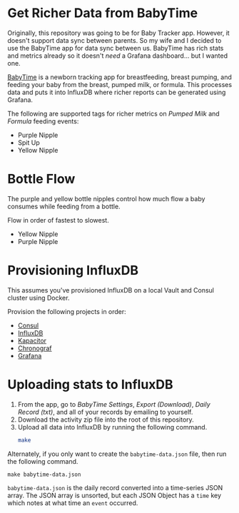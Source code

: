 # Get Richer Data from BabyTime

Originally, this repository was going to be for Baby Tracker app.  However, it
doesn't support data sync between parents.  So my wife and I decided to use the
BabyTime app for data sync between us.  BabyTime has rich stats and metrics
already so it doesn't _need_ a Grafana dashboard... but I wanted one.

[BabyTime][1] is a newborn tracking app for breastfeeding, breast pumping, and
feeding your baby from the breast, pumped milk, or formula.  This processes data
and puts it into InfluxDB where richer reports can be generated using Grafana.

The following are supported tags for richer metrics on _Pumped Milk_ and
_Formula_ feeding events:

- Purple Nipple
- Spit Up
- Yellow Nipple

# Bottle Flow

The purple and yellow bottle nipples control how much flow a baby consumes while
feeding from a bottle.

Flow in order of fastest to slowest.

- Yellow Nipple
- Purple Nipple

# Provisioning InfluxDB

This assumes you've provisioned InfluxDB on a local Vault and Consul cluster
using Docker.

Provision the following projects in order:

- [Consul][2]
- [InfluxDB][3]
- [Kapacitor][4]
- [Chronograf][5]
- [Grafana][6]

# Uploading stats to InfluxDB

1. From the app, go to _BabyTime Settings_, _Export (Download)_, _Daily Record
   (txt)_, and all of your records by emailing to yourself.
2. Download the activity zip file into the root of this repository.
3. Upload all data into InfluxDB by running the following command.
   ```bash
   make
   ```

Alternately, if you only want to create the `babytime-data.json` file, then run
the following command.

    make babytime-data.json

`babytime-data.json` is the daily record converted into a time-series JSON
array.  The JSON array is unsorted, but each JSON Object has a `time` key which
notes at what time an `event` occurred.

[1]: https://www.babytime.care/
[2]: https://github.com/samrocketman/docker-compose-ha-consul-vault-ui
[3]: https://github.com/samrocketman/consul-influxdb
[4]: https://github.com/samrocketman/consul-kapacitor
[5]: https://github.com/samrocketman/consul-chronograf
[6]: https://github.com/samrocketman/consul-grafana
